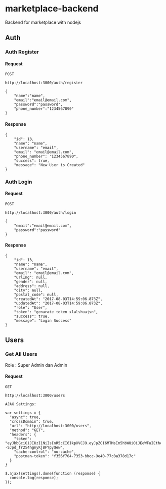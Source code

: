 # marketplace-backend
Backend for marketplace with nodejs


## Auth

### Auth Register

#### Request

```
POST
```

```
http://localhost:3000/auth/register
```

```
{
	"name":"name",
	"email":"email@email.com",
	"password":"password",
	"phone_number":"1234567890"
}
```

#### Response

```
{
    "id": 13,
    "name": "name",
    "username": "email",
    "email": "email@email.com",
    "phone_number": "1234567890",
    "success": true,
    "message": "New User is Created"
}
```

### Auth Login

#### Request

```
POST
```

```
http://localhost:3000/auth/login
```

```
{
	"email":"email@email.com",
	"password":"password"
}
```

#### Response

```
{
    "id": 13,
    "name": "name",
    "username": "email",
    "email": "email@email.com",
    "urlImg": null,
    "gender": null,
    "address": null,
    "city": null,
    "postal_code": null,
    "createdAt": "2017-08-03T14:59:06.873Z",
    "updatedAt": "2017-08-03T14:59:06.873Z",
    "role": "User",
    "token": "genarate token xlalshuajsn",
    "success": true,
    "message": "Login Success"
}
```

## Users

### Get All Users

Role : Super Admin dan Admin

#### Request

```
GET
```

```
http://localhost:3000/users
```

```
AJAX Settings:

var settings = {
  "async": true,
  "crossDomain": true,
  "url": "http://localhost:3000/users",
  "method": "GET",
  "headers": {
    "token": "eyJhbGciOiJIUzI1NiIsInR5cCI6IkpXVCJ9.eyJpZCI6MTMsIm5hbWUiOiJEeWFuIEthc3R1dGFyYSIsInVzZXJuYW1lIjoiZHlhbmthc3R1dGFyYTE5MiIsImVtYWlsIjoiZHlhbmthc3R1dGFyYTE5MkBnbWFpbC5jb20iLCJ1cmxJbWciOm51bGwsImdlbmRlciI6bnVsbCwiYWRkcmVzcyI6bnVsbCwiY2l0eSI6bnVsbCwicG9zdGFsX2NvZGUiOm51bGwsImNyZWF0ZWRBdCI6IjIwMTctMDgtMDNUMTQ6NTk6MDYuODczWiIsInVwZGF0ZWRBdCI6IjIwMTctMDgtMDNUMTQ6NTk6MDYuODczWiIsInJvbGUiOiJVc2VyIiwiaWF0IjoxNTAxNzczNTgzfQ.s1_FNvJ3YVVw84yJP--SJpd_fr254hgnyKjBFYpyQew",
    "cache-control": "no-cache",
    "postman-token": "f356f704-7353-bbcc-9e40-77c8a378d17c"
  }
}

$.ajax(settings).done(function (response) {
  console.log(response);
});
```